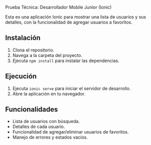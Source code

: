 Prueba Técnica: Desarrollador Mobile Junior (Ionic)

Esta es una aplicación Ionic para mostrar una lista de usuarios y sus detalles, con la funcionalidad de agregar usuarios a favoritos.
## Instalación

1.  Clona el repositorio.
2.  Navega a la carpeta del proyecto.
3.  Ejecuta `npm install` para instalar las dependencias.
   
## Ejecución

1.  Ejecuta `ionic serve` para iniciar el servidor de desarrollo.
2.  Abre la aplicación en tu navegador.

## Funcionalidades

* Lista de usuarios con búsqueda.
* Detalles de cada usuario.
* Funcionalidad de agregar/eliminar usuarios de favoritos.
* Manejo de errores y estados vacíos.
